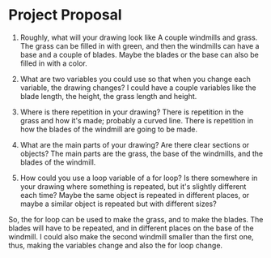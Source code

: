 # Project Proposal

1. Roughly, what will your drawing look like
A couple windmills and grass. The grass can be filled in with green, and then the windmills can have a base and a couple of blades. Maybe the blades or the base can also be filled in with a color. 

2. What are two variables you could use so that when you change each variable, the drawing changes?
I could have a couple variables like the blade length, the height, the grass length and height. 

3. Where is there repetition in your drawing?
There is repetition in the grass and how it's made; probably a curved line. There is repetition in how the blades of the windmill are going to be made. 

4. What are the main parts of your drawing? Are there clear sections or objects?
The main parts are the grass, the base of the windmills, and the blades of the windmill.

5. How could you use a loop variable of a for loop? Is there somewhere in your drawing where something is repeated, but it's slightly different each time? Maybe the same object is repeated in different places, or maybe a similar object is repeated but with different sizes?

So, the for loop can be used to make the grass, and to make the blades. The blades will have to be repeated, and in different places on the base of the windmill. I could also make the second windmill smaller than the first one, thus, making the variables change and also the for loop change.

